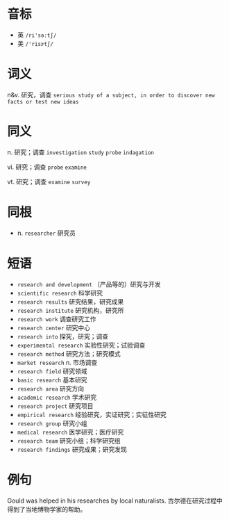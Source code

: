 # 音标

- 英 `/ri'səːtʃ/`
- 美 `/'risɝtʃ/`

# 词义

n&v. 研究，调查
`serious study of a subject, in order to discover new facts or test new ideas`

# 同义

n. 研究；调查
`investigation` `study` `probe` `indagation`

vi. 研究；调查
`probe` `examine`

vt. 研究；调查
`examine` `survey`

# 同根

- n. `researcher` 研究员

# 短语

- `research and development` （产品等的）研究与开发
- `scientific research` 科学研究
- `research results` 研究结果，研究成果
- `research institute` 研究机构，研究所
- `research work` 调查研究工作
- `research center` 研究中心
- `research into` 探究，研究；调查
- `experimental research` 实验性研究；试验调查
- `research method` 研究方法；研究模式
- `market research` n. 市场调查
- `research field` 研究领域
- `basic research` 基本研究
- `research area` 研究方向
- `academic research` 学术研究
- `research project` 研究项目
- `empirical research` 经验研究，实证研究；实征性研究
- `research group` 研究小组
- `medical research` 医学研究；医疗研究
- `research team` 研究小组；科学研究组
- `research findings` 研究成果；研究发现

# 例句

Gould was helped in his researches by local naturalists.
古尔德在研究过程中得到了当地博物学家的帮助。


